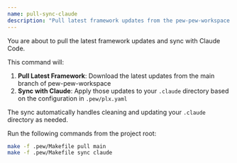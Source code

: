 ```yaml
---
name: pull-sync-claude
description: "Pull latest framework updates from the pew-pew-workspace repository and sync with Claude Code in one command."
---
```


You are about to pull the latest framework updates and sync with Claude Code.

This command will:
1. **Pull Latest Framework**: Download the latest updates from the main branch of pew-pew-workspace
2. **Sync with Claude**: Apply those updates to your `.claude` directory based on the configuration in `.pew/plx.yaml`

The sync automatically handles cleaning and updating your `.claude` directory as needed.

Run the following commands from the project root:
```bash
make -f .pew/Makefile pull main
make -f .pew/Makefile sync claude
```